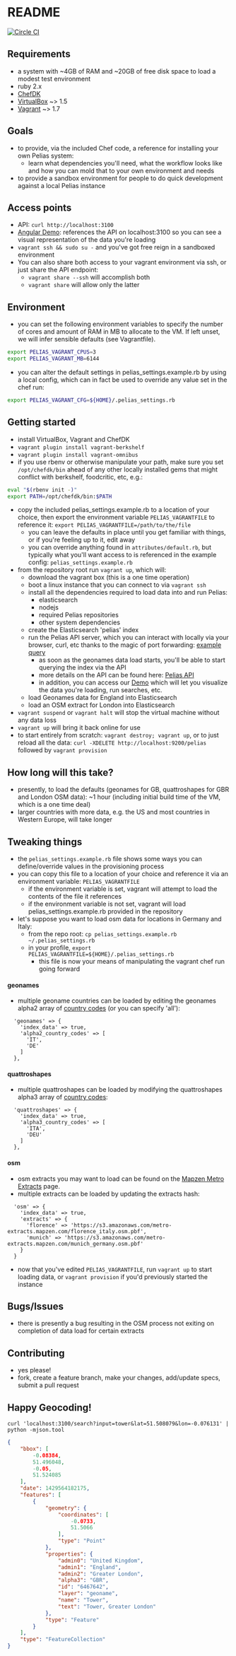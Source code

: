 README
======

[![Circle CI](https://circleci.com/gh/pelias/vagrant.png?style=badge)](https://circleci.com/gh/pelias/vagrant)

Requirements
------------
* a system with ~4GB of RAM and ~20GB of free disk space to load a modest test environment
* ruby 2.x
* [ChefDK](http://downloads.getchef.com/chef-dk/)
* [VirtualBox](https://www.virtualbox.org/wiki/Downloads) ~> 1.5
* [Vagrant](https://www.vagrantup.com/downloads.html) ~> 1.7

Goals
-----
* to provide, via the included Chef code, a reference for installing your own Pelias system:
  * learn what dependencies you'll need, what the workflow looks like and how you can mold that to your own environment and needs
* to provide a sandbox environment for people to do quick development against a local Pelias instance

Access points
-------------
* API: `curl http://localhost:3100`
* [Angular Demo](http://rawgit.com/pelias/demo/vagrant/index.html#loc=12,51.5049,-0.1239): references the API on localhost:3100 so you can see a visual representation of the data you're loading
* `vagrant ssh && sudo su -` and you've got free reign in a sandboxed environment
* You can also share both access to your vagrant environment via ssh, or just share the API endpoint:
  * `vagrant share --ssh` will accomplish both
  * `vagrant share` will allow only the latter

Environment
-----------
* you can set the following environment variables to specify the number of cores and amount of RAM in MB to allocate to the VM. If left unset, we will infer sensible defaults (see Vagrantfile).

```bash
export PELIAS_VAGRANT_CPUS=3
export PELIAS_VAGRANT_MB=6144
```

* you can alter the default settings in pelias_settings.example.rb by using a local config, which can in fact be used to override any value set in the chef run:

```bash
export PELIAS_VAGRANT_CFG=${HOME}/.pelias_settings.rb
```

Getting started
---------------
* install VirtualBox, Vagrant and ChefDK
* `vagrant plugin install vagrant-berkshelf`
* `vagrant plugin install vagrant-omnibus`
* if you use rbenv or otherwise manipulate your path, make sure you set `/opt/chefdk/bin` ahead of any other locally installed gems that might conflict with berkshelf, foodcritic, etc, e.g.:

```bash
eval "$(rbenv init -)"
export PATH=/opt/chefdk/bin:$PATH
```

* copy the included pelias_settings.example.rb to a location of your choice, then export the environment variable `PELIAS_VAGRANTFILE` to reference it: `export PELIAS_VAGRANTFILE=/path/to/the/file`
  * you can leave the defaults in place until you get familiar with things, or if you're feeling up to it, edit away
  * you can override anything found in `attributes/default.rb`, but typically what you'll want access to is referenced in the example config: `pelias_settings.example.rb`
* from the repository root run `vagrant up`, which will:
  * download the vagrant box (this is a one time operation)
  * boot a linux instance that you can connect to via `vagrant ssh`
  * install all the dependencies required to load data into and run Pelias:
    * elasticsearch
    * nodejs
    * required Pelias repositories
    * other system dependencies
  * create the Elasticsearch 'pelias' index
  * run the Pelias API server, which you can interact with locally via your browser, curl, etc thanks to the magic of port forwarding: [example query](http://localhost:3100/search?input=tower&lat=51.508079&lon=-0.076131)
    * as soon as the geonames data load starts, you'll be able to start querying the index via the API
    * more details on the API can be found here: [Pelias API](https://github.com/pelias/api)
    * in addition, you can access our [Demo](http://rawgit.com/pelias/demo/vagrant/index.html#loc=7,41.857,13.217) which will let you visualize the data you're loading, run searches, etc.
  * load Geonames data for England into Elasticsearch
  * load an OSM extract for London into Elasticsearch
* `vagrant suspend` or `vagrant halt` will stop the virtual machine without any data loss
* `vagrant up` will bring it back online for use
* to start entirely from scratch: `vagrant destroy; vagrant up`, or to just reload all the data: `curl -XDELETE http://localhost:9200/pelias` followed by `vagrant provision`

How long will this take?
------------------------
* presently, to load the defaults (geonames for GB, quattroshapes for GBR and London OSM data): ~1 hour (including initial build time of the VM, which is a one time deal)
* larger countries with more data, e.g. the US and most countries in Western Europe, will take longer

Tweaking things
---------------
* the `pelias_settings.example.rb` file shows some ways you can define/override values in the provisioning process
* you can copy this file to a location of your choice and reference it via an environment variable: `PELIAS_VAGRANTFILE`
  * if the environment variable is set, vagrant will attempt to load the contents of the file it references
  * if the environment variable is not set, vagrant will load pelias_settings.example.rb provided in the repository
* let's suppose you want to load osm data for locations in Germany and Italy:
  * from the repo root: `cp pelias_settings.example.rb ~/.pelias_settings.rb`
  * in your profile, `export PELIAS_VAGRANTFILE=${HOME}/.pelias_settings.rb`
    * this file is now your means of manipulating the vagrant chef run going forward

#### geonames
* multiple geoname countries can be loaded by editing the geonames alpha2 array of [country codes](http://www.geonames.org/countries/) (or you can specify 'all'):
```
  'geonames' => {
    'index_data' => true,
    'alpha2_country_codes' => [
      'IT',
      'DE'
    ]
  },
```

#### quattroshapes
* multiple quattroshapes can be loaded by modifying the quattroshapes alpha3 array of [country codes](http://www.geonames.org/countries/):
```
  'quattroshapes' => {
    'index_data' => true,
    'alpha3_country_codes' => [
      'ITA',
      'DEU'
    ]
  },
```

#### osm
* osm extracts you may want to load can be found on the [Mapzen Metro Extracts](https://mapzen.com/metro-extracts) page.
* multiple extracts can be loaded by updating the extracts hash:
```
  'osm' => {
    'index_data' => true,
    'extracts' => {
      'florence' => 'https://s3.amazonaws.com/metro-extracts.mapzen.com/florence_italy.osm.pbf',
      'munich' => 'https://s3.amazonaws.com/metro-extracts.mapzen.com/munich_germany.osm.pbf'
    }
  }
```

* now that you've edited `PELIAS_VAGRANTFILE`, run `vagrant up` to start loading data, or `vagrant provision` if you'd previously started the instance

Bugs/Issues
-----------
* there is presently a bug resulting in the OSM process not exiting on completion of data load for certain extracts

Contributing
------------
* yes please!
* fork, create a feature branch, make your changes, add/update specs, submit a pull request

Happy Geocoding!
----------------
```curl 'localhost:3100/search?input=tower&lat=51.508079&lon=-0.076131' | python -mjson.tool```

```json
{
    "bbox": [
        -0.08384,
        51.496048,
        -0.05,
        51.524085
    ],
    "date": 1429564182175,
    "features": [
        {
            "geometry": {
                "coordinates": [
                    -0.0733,
                    51.5066
                ],
                "type": "Point"
            },
            "properties": {
                "admin0": "United Kingdom",
                "admin1": "England",
                "admin2": "Greater London",
                "alpha3": "GBR",
                "id": "6467642",
                "layer": "geoname",
                "name": "Tower",
                "text": "Tower, Greater London"
            },
            "type": "Feature"
        }
    ],
    "type": "FeatureCollection"
}
```
